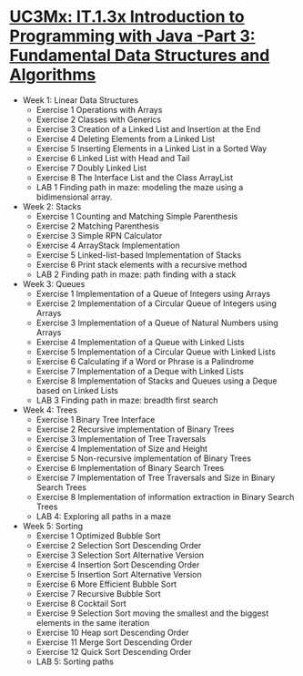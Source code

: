 # [UC3Mx: IT.1.3x Introduction to Programming with Java -Part 3: Fundamental Data Structures and Algorithms](https://www.edx.org/course/introduction-java-programming-uc3mx-it-1-3x)

* Week 1: Linear Data Structures
	* Exercise 1 Operations with Arrays
	* Exercise 2 Classes with Generics 
	* Exercise 3 Creation of a Linked List and Insertion at the End
	* Exercise 4 Deleting Elements from a Linked List 
	* Exercise 5 Inserting Elements in a Linked List in a Sorted Way
	* Exercise 6 Linked List with Head and Tail
	* Exercise 7 Doubly Linked List
	* Exercise 8 The Interface List<E> and the Class ArrayList<E> 
	* LAB 1 Finding path in maze: modeling the maze using a bidimensional array. 
* Week 2: Stacks
	* Exercise 1 Counting and Matching Simple Parenthesis
	* Exercise 2 Matching Parenthesis 
	* Exercise 3 Simple RPN Calculator
	* Exercise 4 ArrayStack Implementation
	* Exercise 5 Linked-list-based Implementation of Stacks 
	* Exercise 6 Print stack elements with a recursive method
	* LAB 2 Finding path in maze: path finding with a stack
* Week 3: Queues
	* Exercise 1 Implementation of a Queue of Integers using Arrays
	* Exercise 2 Implementation of a Circular Queue of Integers using Arrays
	* Exercise 3 Implementation of a Queue of Natural Numbers using Arrays
	* Exercise 4 Implementation of a Queue with Linked Lists
	* Exercise 5 Implementation of a Circular Queue with Linked Lists
	* Exercise 6 Calculating if a Word or Phrase is a Palindrome
	* Exercise 7 Implementation of a Deque with Linked Lists
	* Exercise 8 Implementation of Stacks and Queues using a Deque based on Linked Lists
	* LAB 3 Finding path in maze: breadth first search
* Week 4: Trees
	* Exercise 1 Binary Tree Interface
	* Exercise 2 Recursive implementation of Binary Trees
	* Exercise 3 Implementation of Tree Traversals
	* Exercise 4 Implementation of Size and Height
	* Exercise 5 Non-recursive implementation of Binary Trees
	* Exercise 6 Implementation of Binary Search Trees
	* Exercise 7 Implementation of Tree Traversals and Size in Binary Search Trees 
	* Exercise 8 Implementation of information extraction in Binary Search Trees
	* LAB 4: Exploring all paths in a maze
* Week 5: Sorting
	* Exercise 1 Optimized Bubble Sort 
	* Exercise 2 Selection Sort Descending Order
	* Exercise 3 Selection Sort Alternative Version
	* Exercise 4 Insertion Sort Descending Order 
	* Exercise 5 Insertion Sort Alternative Version
	* Exercise 6 More Efficient Bubble Sort 
	* Exercise 7 Recursive Bubble Sort
	* Exercise 8 Cocktail Sort
	* Exercise 9 Selection Sort moving the smallest and the biggest elements in the same iteration 
	* Exercise 10 Heap sort Descending Order
	* Exercise 11 Merge Sort Descending Order
	* Exercise 12 Quick Sort Descending Order
	* LAB 5: Sorting paths